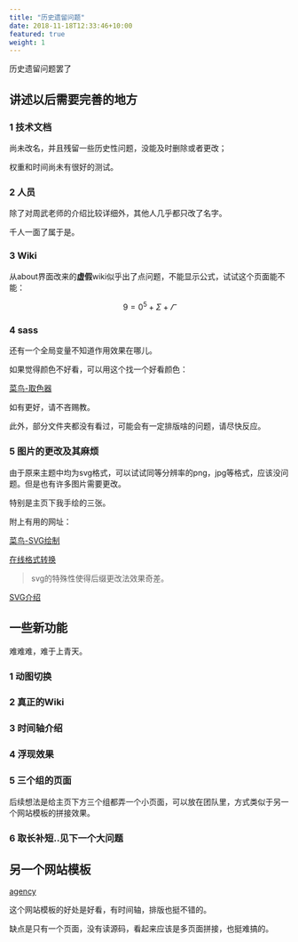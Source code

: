 ```yaml
---
title: "历史遗留问题"
date: 2018-11-18T12:33:46+10:00
featured: true
weight: 1
---
```


历史遗留问题罢了


## 讲述以后需要完善的地方

### 1 技术文档

尚未改名，并且残留一些历史性问题，没能及时删除或者更改；

权重和时间尚未有很好的测试。


### 2 人员

除了对周武老师的介绍比较详细外，其他人几乎都只改了名字。

千人一面了属于是。


### 3 Wiki

从about界面改来的**虚假**wiki似乎出了点问题，不能显示公式，试试这个页面能不能：

$$
    9=0^5+\Sigma+\varGamma
$$

### 4 sass

还有一个全局变量不知道作用效果在哪儿。

如果觉得颜色不好看，可以用这个找一个好看颜色：

[菜鸟-取色器](https://c.runoob.com/front-end/5449/#58a646)

如有更好，请不吝赐教。

此外，部分文件夹都没有看过，可能会有一定排版啥的问题，请尽快反应。


### 5 图片的更改及其麻烦

由于原来主题中均为svg格式，可以试试同等分辨率的png，jpg等格式，应该没问题。但是也有许多图片需要更改。



特别是主页下我手绘的三张。

附上有用的网址：

[菜鸟-SVG绘制](https://c.runoob.com/more/svgeditor/#copy)

[在线格式转换](https://www.aconvert.com/cn/image/png-to-svg/)

> svg的特殊性使得后缀更改法效果奇差。

[SVG介绍](https://baike.baidu.com/item/SVG%E6%A0%BC%E5%BC%8F/3463453)


## 一些新功能

难难难，难于上青天。

### 1 动图切换

### 2 真正的Wiki

### 3 时间轴介绍

### 4 浮现效果

### 5 三个组的页面

后续想法是给主页下方三个组都弄一个小页面，可以放在团队里，方式类似于另一个网站模板的拼接效果。

### 6 取长补短..见下一个大问题


## 另一个网站模板

[agency](https://github.com/raviriley/agency-jekyll-theme/)

这个网站模板的好处是好看，有时间轴，排版也挺不错的。

缺点是只有一个页面，没有读源码，看起来应该是多页面拼接，也挺难搞的。